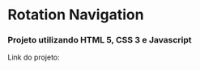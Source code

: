 <h1>Rotation Navigation</h1>

<h3>Projeto utilizando HTML 5, CSS 3 e Javascript </h3>

<p>Link do projeto: </p>